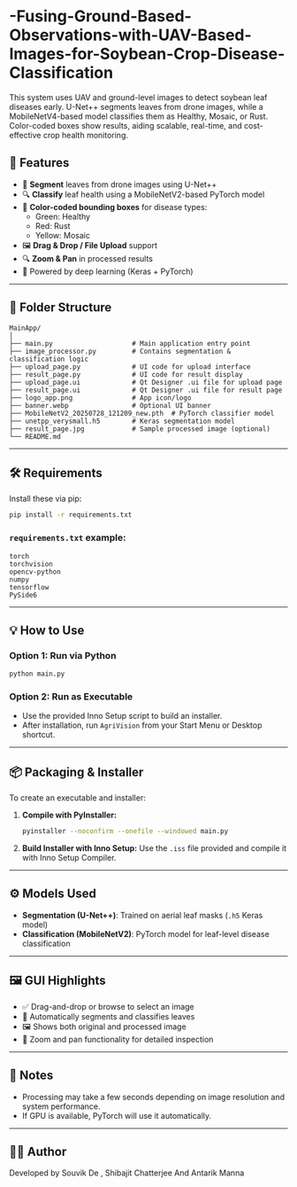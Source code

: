 # -Fusing-Ground-Based-Observations-with-UAV-Based-Images-for-Soybean-Crop-Disease-Classification
This system uses UAV and ground-level images to detect soybean leaf diseases early. U-Net++ segments leaves from drone images, while a MobileNetV4-based model classifies them as Healthy, Mosaic, or Rust. Color-coded boxes show results, aiding scalable, real-time, and cost-effective crop health monitoring.
## 🚀 Features

- 🌱 **Segment** leaves from drone images using U-Net++  
- 🔍 **Classify** leaf health using a MobileNetV2-based PyTorch model  
- 🎨 **Color-coded bounding boxes** for disease types:  
  - Green: Healthy  
  - Red: Rust  
  - Yellow: Mosaic  
- 🖼️ **Drag & Drop / File Upload** support  
- 🔍 **Zoom & Pan** in processed results  
- 🧠 Powered by deep learning (Keras + PyTorch)

---

## 📁 Folder Structure

```
MainApp/
│
├── main.py                    # Main application entry point
├── image_processor.py         # Contains segmentation & classification logic
├── upload_page.py             # UI code for upload interface
├── result_page.py             # UI code for result display
├── upload_page.ui             # Qt Designer .ui file for upload page
├── result_page.ui             # Qt Designer .ui file for result page
├── logo_app.png               # App icon/logo
├── banner.webp                # Optional UI banner
├── MobileNetV2_20250728_121209_new.pth  # PyTorch classifier model
├── unetpp_verysmall.h5        # Keras segmentation model
├── result_page.jpg            # Sample processed image (optional)
└── README.md
```

---

## 🛠️ Requirements

Install these via pip:

```bash
pip install -r requirements.txt
```

### `requirements.txt` example:

```
torch
torchvision
opencv-python
numpy
tensorflow
PySide6
```

---

## 💡 How to Use

### Option 1: Run via Python
```bash
python main.py
```

### Option 2: Run as Executable
- Use the provided Inno Setup script to build an installer.
- After installation, run `AgriVision` from your Start Menu or Desktop shortcut.

---

## 📦 Packaging & Installer

To create an executable and installer:
1. **Compile with PyInstaller:**

   ```bash
   pyinstaller --noconfirm --onefile --windowed main.py
   ```

2. **Build Installer with Inno Setup:**
   Use the `.iss` file provided and compile it with Inno Setup Compiler.

---

## ⚙️ Models Used

- **Segmentation (U-Net++)**: Trained on aerial leaf masks (`.h5` Keras model)
- **Classification (MobileNetV2)**: PyTorch model for leaf-level disease classification

---

## 🖼️ GUI Highlights

- ✅ Drag-and-drop or browse to select an image  
- 🔄 Automatically segments and classifies leaves  
- 🖼️ Shows both original and processed image  
- 🔎 Zoom and pan functionality for detailed inspection  

---

## 📌 Notes

- Processing may take a few seconds depending on image resolution and system performance.
- If GPU is available, PyTorch will use it automatically.

---

## 🧑‍💻 Author

Developed by Souvik De , Shibajit Chatterjee And Antarik Manna
